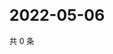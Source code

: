 # 2022-05-06

共 0 条

<!-- BEGIN WEIBO -->
<!-- 最后更新时间 Fri May 06 2022 12:20:31 GMT+0800 (China Standard Time) -->

<!-- END WEIBO -->
